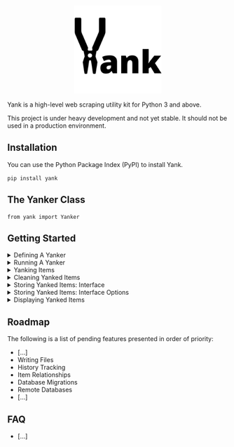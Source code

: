 <p align="center">
    <img width="200" height="200" src="./media/logo.png" alt="Yank Logo">
</p>

Yank is a high-level web scraping utility kit for Python 3 and above.

This project is under heavy development and not yet stable. It should not be used in a production environment.

## Installation

You can use the Python Package Index (PyPI) to install Yank.

```
pip install yank
```

## The Yanker Class
```
from yank import Yanker
```

## Getting Started

<details>
<summary>Defining A Yanker</summary>

1. Create a class that inherits from Yanker.
2. Specify a start URL as a class attribute, which is used to initiate the first HTTP request.
3. Define a method called "yank" that accepts one argument: target, which is used to access data returned from the completed HTTP request.

```python
# ──────────────────────────────────────────────────────────────────────────────────────
#  QUOTE YANKER                                                                  
# ──────────────────────────────────────────────────────────────────────────────────────

class QuoteYanker(Yanker):
    """ A utility class for yanking quotes from quotes.toscrape.com """

    # ──────────────────────────────────────────────────────────────────────────────────
    #  CLASS ATTRIBUTES
    # ──────────────────────────────────────────────────────────────────────────────────

    # Define start URL
    start_url = "https://quotes.toscrape.com/"

    # Or multiple start URLs to which QuoteYanker.yank() is applied
    # start_urls = ["https://quotes.toscrape.com/"]

    # ──────────────────────────────────────────────────────────────────────────────────
    #  YANK                                                                 
    # ──────────────────────────────────────────────────────────────────────────────────

    def yank(self, target):
        """ Handles a Target object derived from the start URL and its HTTP response """
        
        # Get URL
        url = target.url

        # Get Python requests request object
        request = target.request

        # Get Python requests response object
        response = target.response

        # Get response status code
        status_code = target.status_code

        # Get response raw HTML
        html = target.html

        # Get response bs4 BeautifulSoup object
        soup = target.soup

        # Get response JSON (in the case of API call)
        json = target.json

        # OTHER EXTRACTION LOGIC

        # Return nothing
        return None
```

The above class provides the basic building blocks for your yanker to get started. It will begin by making a GET request to the provided start URL or "target", and then package its corresponding response data and other important information into a Target object. This Target object is then passed into the defined yank method, which executes custom logic -- in this case, a simple demonstration of some of the Target object's more useful attributes.

Of course, none of this will actually happen until the yanker is initialized and run.

</details>
<details>
<summary>Running A Yanker</summary>

1. Initialize a yanker instance from your custom Yanker class.
2. Call the yank method on your yanker instance without any arguments; the target object is supplied automagically.

```python
# ──────────────────────────────────────────────────────────────────────────────────────
#  SCRIPT                                                                  
# ──────────────────────────────────────────────────────────────────────────────────────

if __name__ == "__main__":

    # Initialize yanker
    yanker = QuoteYanker()

    # Run yanker
    yanker.yank()
```
```console
[19:33:49] GET https://quotes.toscrape.com/ 200
```

The above script will initialize an instance of the yanker class defined previously, and then run that instance by calling its yank method. A log will appear in your console indicating that an HTTP GET request was made to the start URL, along with the status code of its corresponding response.

</details>

<details>
<summary>Yanking Items</summary>

1. Define a method called "yank" that accepts one argument: target.
2. Supply the logic necessary to extract your target's data and yield a dictionary for each distinct item.
3. Supply the logic necessary to follow additional URLs found within the current target page, if any. 

```python
# ──────────────────────────────────────────────────────────────────────────────────────
#  QUOTE YANKER
# ──────────────────────────────────────────────────────────────────────────────────────


class QuoteYanker(Yanker):
    """ A utility class for yanking quotes from quotes.toscrape.com """

    # ──────────────────────────────────────────────────────────────────────────────────
    #  CLASS ATTRIBUTES
    # ──────────────────────────────────────────────────────────────────────────────────

    # Define start URL
    start_url = "https://quotes.toscrape.com/"

    # ──────────────────────────────────────────────────────────────────────────────────
    #  YANK
    # ──────────────────────────────────────────────────────────────────────────────────

    def yank(self, target):
        """ Handles a Target object derived from the start URL and its HTTP response """

        # ──────────────────────────────────────────────────────────────────────────────
        #  YANK LOGIC
        # ──────────────────────────────────────────────────────────────────────────────

        # Get response bs4 BeautifulSoup object
        soup = target.soup

        # Get quote divs
        quote_divs = soup.select("div.quote")

        # Iterate over quote divs
        for quote_div in quote_divs:

            # Get quote
            quote = quote_div.select("span.text")[0].text

            # Get author
            author = quote_div.select("small.author")[0].text

            # Get tags
            tags = [t.text for t in quote_div.select("a.tag")]

            # Yield quote dict
            yield {
                "quote": quote,  # str
                "author": author,  # str
                "tags": tags,  # list of str
            }

        # ──────────────────────────────────────────────────────────────────────────────
        #  NEXT PAGE LOGIC
        # ──────────────────────────────────────────────────────────────────────────────

        # Get pager unordered list
        pager_ul = soup.find("ul", class_="pager")

        # Get next list item
        next_li = pager_ul and pager_ul.find("li", class_="next")

        # Get next page relative path
        next_page_relative_path = next_li and next_li.find("a")["href"]

        # Check if next page relative path is not null
        if next_page_relative_path:

            # Get base URL
            base_url = target.base_url

            # Construct next page URL from base URL and relative path
            next_page_url = self.urljoin(base_url, next_page_relative_path)

            # Call current yank method on the next page
            self.yank(next_page_url)
```

The above yank method will iterate over each element on the target page that represents a single item, and then extract the relevant data from each. Once every item on the target page is packaged into a dictionary and yielded, the current yank method is called recursively on the URL of the next page, if one exists. In this case, the yank method accepts a string URL, which will be converted automagically into a Target object before the same logic is executed once again.

Of course, your yanked items are simply cast into the void until they are stored or written somewhere, which will need to be configured. Additionally, you may choose to clean each item more thoroughly before storage or writing.

</details>

<details>
<summary>Cleaning Yanked Items</summary>

1. Define a method called "clean" that accepts two arguments: target and item.
2. Supply the logic necessary to clean the item yielded from the yank method.
3. Return the cleaned item.

```python
# ──────────────────────────────────────────────────────────────────────────────────────
#  QUOTE YANKER
# ──────────────────────────────────────────────────────────────────────────────────────


class QuoteYanker(Yanker):
    """ A utility class for yanking quotes from quotes.toscrape.com """

    # ──────────────────────────────────────────────────────────────────────────────────
    #  CLASS ATTRIBUTES
    # ──────────────────────────────────────────────────────────────────────────────────

    # Define start URL
    start_url = "https://quotes.toscrape.com/"

    # ──────────────────────────────────────────────────────────────────────────────────
    #  YANK
    # ──────────────────────────────────────────────────────────────────────────────────

    def yank(self, target):
        """ Handles a Target object derived from the start URL and its HTTP response """

        # YANK LOGIC

        # Yield item
        yield item  # dict

    # ──────────────────────────────────────────────────────────────────────────────────
    #  CLEAN
    # ──────────────────────────────────────────────────────────────────────────────────

    def clean(self, target, item):
        """ Cleans an item dictionary yielded by the corresponding yank method """

        # Convert tags from a list of strings to a single comma-separated string
        item["tags"] = ",".join(item["tags"])

        # Return item
        return item  # dict
```

The above clean method receives the same target argument supplied in the previous yank method, plus an item dictionary. In other words, this clean method will be called on each item yielded from the corresponding yank method.

Of course, cleaning can be handled directly within the yank method if you wish to omit the clean method altogether. However, a separate clean method is useful in cases that warrant a greater separation of concerns, particularly if complex logic is involved.

</details>

<details>
<summary>Storing Yanked Items: Interface</summary>

1. Apply a Yanker.interface decorator to the yank method.
2. Supply keyword arguments that correspond to column name and value type. 

```python
# ──────────────────────────────────────────────────────────────────────────────────────
#  QUOTE YANKER
# ──────────────────────────────────────────────────────────────────────────────────────


class QuoteYanker(Yanker):
    """ A utility class for yanking quotes from quotes.toscrape.com """

    # ──────────────────────────────────────────────────────────────────────────────────
    #  CLASS ATTRIBUTES
    # ──────────────────────────────────────────────────────────────────────────────────

    # Define start URL
    start_url = "https://quotes.toscrape.com/"

    # ──────────────────────────────────────────────────────────────────────────────────
    #  YANK
    # ──────────────────────────────────────────────────────────────────────────────────

    @Yanker.interface(
        quote=str,
        author=str,
        tags=str,
    )
    def yank(self, target):
        """ Handles a Target object derived from the start URL and its HTTP response """

        # ──────────────────────────────────────────────────────────────────────────────
        #  YANK LOGIC
        # ──────────────────────────────────────────────────────────────────────────────

        # Get response bs4 BeautifulSoup object
        soup = target.soup

        # Get quote divs
        quote_divs = soup.select("div.quote")

        # Iterate over quote divs
        for quote_div in quote_divs:

            # Get quote
            quote = quote_div.select("span.text")[0].text

            # Get author
            author = quote_div.select("small.author")[0].text

            # Get tags
            tags = [t.text for t in quote_div.select("a.tag")]

            # Yield quote dict
            yield {
                "quote": quote,  # str
                "author": author,  # str
                "tags": tags,  # list of str
            }
```

The above Yanker.interface decorator instructs your yanker to save each item yielded by the decorated yank method as a row in a table. You may have noticed an SQLite .db file appearing in your working directory upon running the yanker. This is where your tables will live, and their schema will be automatically generated upon declaration of this interface.

The keyword arguments supplied to your interface correspond to the name of a column and Python type -- or "cast" -- of the value it's meant to store. For example, `quote=str` establishes an explicit directive that the value for "quote" on all items yielded from the yank method must be castable to a Python string prior to being stored in the database.

Currently supported interface casts include:

- String (str)
- Integer (int)
- Float (float)
- Boolean (bool)
- Datetime (datetime)

</details>

<details>
<summary>Storing Yanked Items: Interface Options</summary>

1. Convert the righthand side of each interface keyword into a dictionary.
2. Add additional options to each dictionary if necessary. 

```python
# Shorthand
@Yanker.interface(
    quote=str,
    author=str,
    tags=str,
)

# Longhand
@Yanker.interface(
    quote={"cast": str, "unique": True},
    author={"cast": str},
    tags={"cast": str},
)
```

The above snippet demonstrates a shorthand and longhand version of the same interface declaration. The shorthand version expects a column name on the left side and a cast on the right side. The longhand version expects a dictionary on the right side that contains at least the cast specification .

Currently supported interface options include:

- unique: bool = False
    - Whether or not any other rows (items) in the table can share the same value for this column.
- null: bool = False
    - Whether or not the value can be None. Note that "nullish" values such as empty strings are still allowed.

</details>

<details>
<summary>Displaying Yanked Items</summary>

[...]

</details>

## Roadmap

The following is a list of pending features presented in order of priority:

- [...]
- Writing Files
- History Tracking
- Item Relationships
- Database Migrations
- Remote Databases
- [...]

## FAQ

- [...]

